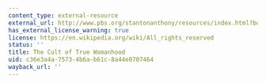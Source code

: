 ```yaml
---
content_type: external-resource
external_url: http://www.pbs.org/stantonanthony/resources/index.html?body=culthood.html
has_external_license_warning: true
license: https://en.wikipedia.org/wiki/All_rights_reserved
status: ''
title: The Cult of True Womanhood
uid: c36e3a4a-7573-4b6a-b61c-8a44e0707464
wayback_url: ''
---
```

